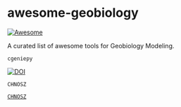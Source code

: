 # awesome-geobiology
[![Awesome](https://awesome.re/badge.svg)](https://awesome.re)



A curated list of awesome tools for Geobiology Modeling.




`cgeniepy`

[![DOI](https://joss.theoj.org/papers/10.21105/joss.06762/status.svg)](https://doi.org/10.21105/joss.06762)


`CHNOSZ`


[`CHNOSZ`](https://chnosz.net/)
